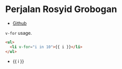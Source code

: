 # Perjalan Rosyid Grobogan

- [Github](https://github.com/rosyid-grobogan/)

`v-for` usage.

```html
<ul>
  <li v-for="i in 10">{{ i }}</li>
</ul>
```

<ul>
  <li v-for="i in 10">{{ i }}</li>
</ul>
